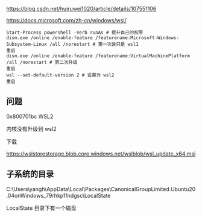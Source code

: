 https://blog.csdn.net/huiruwei1020/article/details/107551106

https://docs.microsoft.com/zh-cn/windows/wsl/

```
Start-Process powershell -Verb runAs # 提升自己的权限
dism.exe /online /enable-feature /featurename:Microsoft-Windows-Subsystem-Linux /all /norestart # 第一次装只是 wsl1
重启
dism.exe /online /enable-feature /featurename:VirtualMachinePlatform /all /norestart # 第二次升级
重启
wsl --set-default-version 2 # 设置为 wsl2
重启
```

## 问题 

0x800701bc WSL2

内核没有升级到 wsl2 

下载 

https://wslstorestorage.blob.core.windows.net/wslblob/wsl_update_x64.msi

## 子系统的目录

C:\Users\yangh\AppData\Local\Packages\CanonicalGroupLimited.Ubuntu20.04onWindows_79rhkp1fndgsc\LocalState

LocalState 目录下有一个磁盘